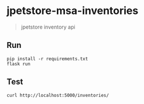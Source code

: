 # jpetstore-msa-inventories

> jpetstore inventory api

## Run
```
pip install -r requirements.txt  
flask run
```

## Test
```
curl http://localhost:5000/inventories/
```